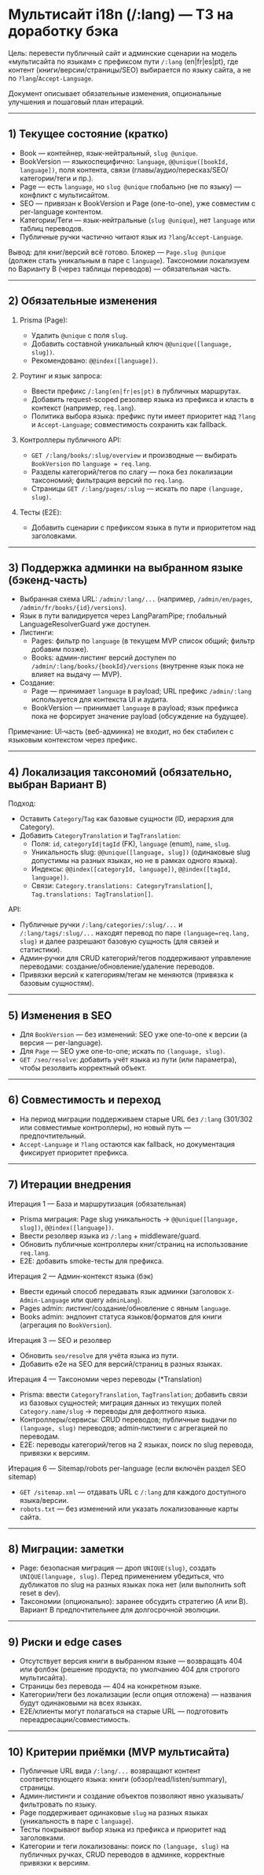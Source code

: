 # Мультисайт i18n (/:lang) — ТЗ на доработку бэка

Цель: перевести публичный сайт и админские сценарии на модель «мультисайта по языкам» с префиксом пути `/:lang` (en|fr|es|pt), где контент (книги/версии/страницы/SEO) выбирается по языку сайта, а не по `?lang`/`Accept-Language`.

Документ описывает обязательные изменения, опциональные улучшения и пошаговый план итераций.

---

## 1) Текущее состояние (кратко)

- Book — контейнер, язык-нейтральный, `slug @unique`.
- BookVersion — языкоспецифично: `language`, `@@unique([bookId, language])`, поля контента, связи (главы/аудио/пересказ/SEO/категории/теги и пр.).
- Page — есть `language`, но `slug @unique` глобально (не по языку) — конфликт с мультисайтом.
- SEO — привязан к BookVersion и Page (one-to-one), уже совместим с per-language контентом.
- Категории/Теги — язык-нейтральные (`slug @unique`), нет `language` или таблиц переводов.
- Публичные ручки частично читают язык из `?lang`/`Accept-Language`.

Вывод: для книг/версий всё готово. Блокер — `Page.slug @unique` (должен стать уникальным в паре с `language`). Таксономии локализуем по Варианту B (через таблицы переводов) — обязательная часть.

---

## 2) Обязательные изменения

1. Prisma (Page):
   - Удалить `@unique` с поля `slug`.
   - Добавить составной уникальный ключ `@@unique([language, slug])`.
   - Рекомендовано: `@@index([language])`.

2. Роутинг и язык запроса:
   - Ввести префикс `/:lang(en|fr|es|pt)` в публичных маршрутах.
   - Добавить request-scoped резолвер языка из префикса и класть в контекст (например, `req.lang`).
   - Политика выбора языка: префикс пути имеет приоритет над `?lang` и `Accept-Language`; совместимость сохранить как fallback.

3. Контроллеры публичного API:
   - `GET /:lang/books/:slug/overview` и производные — выбирать `BookVersion` по `language = req.lang`.
   - Разделы категорий/тегов по слагу — пока без локализации таксономий; фильтрация версий по `req.lang`.
   - Страницы `GET /:lang/pages/:slug` — искать по паре `(language, slug)`.

4. Тесты (E2E):
   - Добавить сценарии с префиксом языка в пути и приоритетом над заголовками.

---

## 3) Поддержка админки на выбранном языке (бэкенд-часть)

- Выбранная схема URL: `/admin/:lang/...` (например, `/admin/en/pages`, `/admin/fr/books/{id}/versions`).
- Язык в пути валидируется через LangParamPipe; глобальный LanguageResolverGuard уже доступен.
- Листинги:
  - Pages: фильтр по `language` (в текущем MVP список общий; фильтр добавим позже).
  - Books: админ-листинг версий доступен по `/admin/:lang/books/{bookId}/versions` (внутренне язык пока не влияет на выдачу — MVP).
- Создание:
  - Page — принимает `language` в payload; URL префикс `/admin/:lang` используется для контекста UI и аудита.
  - BookVersion — принимает `language` в payload; язык префикса пока не форсирует значение payload (обсуждение на будущее).

Примечание: UI‑часть (веб-админка) не входит, но бек стабилен с языковым контекстом через префикс.

---

## 4) Локализация таксономий (обязательно, выбран Вариант B)

Подход:

- Оставить `Category`/`Tag` как базовые сущности (ID, иерархия для Category).
- Добавить `CategoryTranslation` и `TagTranslation`:
  - Поля: `id`, `categoryId|tagId` (FK), `language` (enum), `name`, `slug`.
  - Уникальность slug: `@@unique([language, slug])` (одинаковые slug допустимы на разных языках, но не в рамках одного языка).
  - Индексы: `@@index([categoryId, language])`, `@@index([tagId, language])`.
  - Связи: `Category.translations: CategoryTranslation[]`, `Tag.translations: TagTranslation[]`.

API:

- Публичные ручки `/:lang/categories/:slug/...` и `/:lang/tags/:slug/...` находят перевод по паре `(language=req.lang, slug)` и далее разрешают базовую сущность (для связей и статистики).
- Админ‑ручки для CRUD категорий/тегов поддерживают управление переводами: создание/обновление/удаление переводов.
- Привязки версий к категориям/тегам не меняются (привязка к базовым сущностям).

---

## 5) Изменения в SEO

- Для `BookVersion` — без изменений: SEO уже one-to-one к версии (а версия — per-language).
- Для `Page` — SEO уже one-to-one; искать по `(language, slug)`.
- `GET /seo/resolve`: добавить учёт языка из пути (или параметра), чтобы резолвить корректный объект.

---

## 6) Совместимость и переход

- На период миграции поддерживаем старые URL без `/:lang` (301/302 или совместимые контроллеры), но новый путь — предпочтительный.
- `Accept-Language` и `?lang` остаются как fallback, но документация фиксирует приоритет префикса.

---

## 7) Итерации внедрения

Итерация 1 — База и маршрутизация (обязательная)

- Prisma миграция: Page slug уникальность → `@@unique([language, slug])`, `@@index([language])`.
- Ввести резолвер языка из `/:lang` + middleware/guard.
- Обновить публичные контроллеры книг/страниц на использование `req.lang`.
- E2E: добавить smoke-тесты для префикса.

Итерация 2 — Админ-контекст языка (бэк)

- Ввести единый способ передавать язык админки (заголовок `X-Admin-Language` или query `adminLang`).
- Pages admin: листинг/создание/обновление с явным `language`.
- Books admin: эндпоинт статуса языков/форматов для книги (агрегация по `BookVersion`).

Итерация 3 — SEO и резолвер

- Обновить `seo/resolve` для учёта языка из пути.
- Добавить e2e на SEO для версий/страниц в разных языках.

Итерация 4 — Таксономии через переводы (\*Translation)

- Prisma: ввести `CategoryTranslation`, `TagTranslation`; добавить связи из базовых сущностей; миграция данных из текущих полей `Category.name/slug` → переводы для дефолтного языка.
- Контроллеры/сервисы: CRUD переводов; публичные выдачи по `(language, slug)` переводов; admin‑листинги с агрегацией по переводам.
- E2E: переводы категорий/тегов на 2 языках, поиск по slug перевода, привязки к версиям.

Итерация 6 — Sitemap/robots per-language (если включён раздел SEO sitemap)

- `GET /sitemap.xml` — отдавать URL с `/:lang` для каждого доступного языка/версии.
- `robots.txt` — без изменений или указать локализованные карты сайта.

---

## 8) Миграции: заметки

- Page: безопасная миграция — дроп `UNIQUE(slug)`, создать `UNIQUE(language, slug)`. Перед применением убедиться, что дубликатов по slug на разных языках пока нет (или выполнить soft reset в dev).
- Таксономии (опционально): заранее обсудить стратегию (A или B). Вариант B предпочтительнее для долгосрочной эволюции.

---

## 9) Риски и edge cases

- Отсутствует версия книги в выбранном языке — возвращать 404 или фолбэк (решение продукта; по умолчанию 404 для строгого мультисайта).
- Страницы без перевода — 404 на конкретном языке.
- Категории/теги без локализации (если опция отложена) — названия будут одинаковыми на всех языках.
- E2E/клиенты могут полагаться на старые URL — подготовить переадресации/совместимость.

---

## 10) Критерии приёмки (MVP мультисайта)

- Публичные URL вида `/:lang/...` возвращают контент соответствующего языка: книги (обзор/read/listen/summary), страницы.
- Админ‑листинги и создание объектов позволяют явно указывать/фильтровать по языку.
- Page поддерживает одинаковые `slug` на разных языках (уникальность в паре с `language`).
- Тесты покрывают выбор языка из префикса и приоритет над заголовками.
- Категории и теги локализованы: поиск по `(language, slug)` на публичных ручках, CRUD переводов в админке, корректные привязки к версиям.

